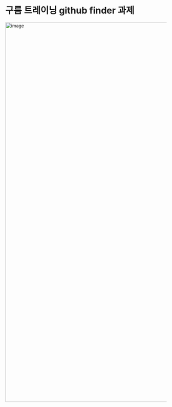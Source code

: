 # 구름 트레이닝 github finder 과제

<img width="1185" alt="image" src="https://github.com/Ryan-Dia/github-finder-js/assets/76567238/b8aca853-c4af-41f8-b267-f7a8a0d2d044">
